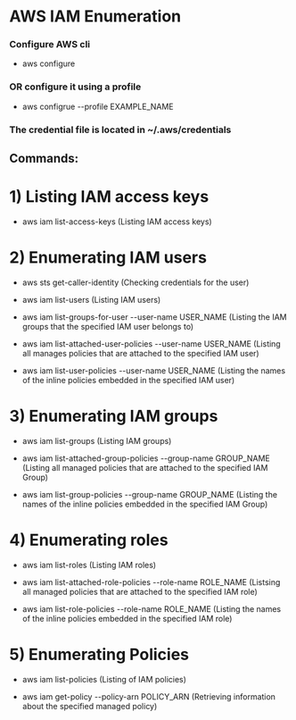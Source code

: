 # AWS IAM Enumeration

### Configure AWS cli

 - aws configure

### OR configure it using a profile

 - aws configrue --profile EXAMPLE_NAME

### The credential file is located in ~/.aws/credentials

## Commands:

# 1) Listing IAM access keys

 - aws iam list-access-keys (Listing IAM access keys)

# 2) Enumerating IAM users

 - aws sts get-caller-identity (Checking credentials for the user)

 - aws iam list-users (Listing IAM users)

 - aws iam list-groups-for-user --user-name USER_NAME (Listing the IAM groups that the specified IAM user belongs to)

 - aws iam list-attached-user-policies --user-name USER_NAME (Listing all manages policies that are attached to the specified IAM user)

 - aws iam list-user-policies --user-name USER_NAME (Listing the names of the inline policies embedded in the specified IAM user)

# 3) Enumerating IAM groups

 - aws iam list-groups (Listing IAM groups)

 - aws iam list-attached-group-policies --group-name GROUP_NAME (Listing all managed policies that are attached to the specified IAM Group)

 - aws iam list-group-policies --group-name GROUP_NAME (Listing the names of the inline policies embedded in the specified IAM Group)

# 4) Enumerating roles

 - aws iam list-roles (Listing IAM roles)

 - aws iam list-attached-role-policies --role-name ROLE_NAME (Listsing all managed policies that are attached to the specified IAM role)

 - aws iam list-role-policies --role-name ROLE_NAME (Listing the names of the inline policies embedded in the specified IAM role)

# 5) Enumerating Policies

 - aws iam list-policies (Listing of IAM policies)

 - aws iam get-policy --policy-arn POLICY_ARN (Retrieving information about the specified managed policy)
